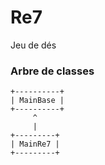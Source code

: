 # Re7
Jeu de dés

### Arbre de classes
    +----------+
    | MainBase |
    +----------+
         ^
         |
    +---------+
    | MainRe7 |
    +---------+
    